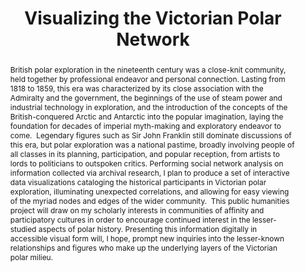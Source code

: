 ---
pid: g2022rosenberg
done: true
title: Visualizing the Victorian Polar Network
category: Grad Fellowship Project
tags:
- spatial-humanities
- public-humanities
cohort_year: '2022'
abstract: |-
  British polar exploration in the nineteenth century was a close-knit community, held together by professional endeavor and personal connection. Lasting from 1818 to 1859, this era was characterized by its close association with the Admiralty and the government, the beginnings of the use of steam power and industrial technology in exploration, and the introduction of the concepts of the British-conquered Arctic and Antarctic into the popular imagination, laying the foundation for decades of imperial myth-making and exploratory endeavor to come. 
  Legendary figures such as Sir John Franklin still dominate discussions of this era, but polar exploration was a national pastime, broadly involving people of all classes in its planning, participation, and popular reception, from artists to lords to politicians to outspoken critics. Performing social network analysis on information collected via archival research, I plan to produce a set of interactive data visualizations cataloging the historical participants in Victorian polar exploration, illuminating unexpected correlations, and allowing for easy viewing of the myriad nodes and edges of the wider community. 
  This public humanities project will draw on my scholarly interests in communities of affinity and participatory cultures in order to encourage continued interest in the lesser-studied aspects of polar history. Presenting this information digitally in accessible visual form will, I hope, prompt new inquiries into the lesser-known relationships and figures who make up the underlying layers of the Victorian polar milieu.
pis:
- rosenberg
local_image: g2022rosenberg.jpg
original_img: https://drive.google.com/open?id=1LTE_WVB4tJRsS077H75CzscQvEL69S3k
order: '037'
layout: project
---